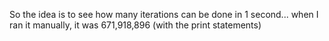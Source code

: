 So the idea is to see how many iterations can be done in 1 second... when I ran it manually, it was 671,918,896 (with the print statements)